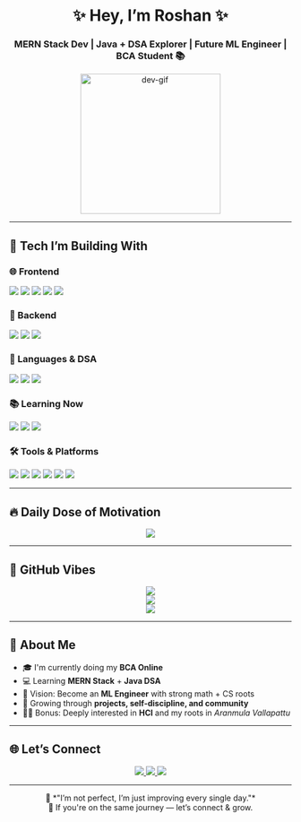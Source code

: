 <h1 align="center">✨ Hey, I’m Roshan ✨</h1>
<h3 align="center">MERN Stack Dev | Java + DSA Explorer | Future ML Engineer | BCA Student 📚</h3>

<p align="center">
  <img src="https://media.giphy.com/media/26xBwdIuRJiAIqHwA/giphy.gif" width="250" alt="dev-gif" />
</p>

---

## 🔧 Tech I’m Building With

### 🌐 Frontend
<p>
  <img src="https://img.shields.io/badge/HTML5-e44d26?style=for-the-badge&logo=html5&logoColor=white" />
  <img src="https://img.shields.io/badge/CSS3-264de4?style=for-the-badge&logo=css3&logoColor=white" />
  <img src="https://img.shields.io/badge/JavaScript-f7df1e?style=for-the-badge&logo=javascript&logoColor=black" />
  <img src="https://img.shields.io/badge/React-61DAFB?style=for-the-badge&logo=react&logoColor=black" />
  <img src="https://img.shields.io/badge/TailwindCSS-38b2ac?style=for-the-badge&logo=tailwind-css&logoColor=white" />
</p>

### 🔧 Backend
<p>
  <img src="https://img.shields.io/badge/Node.js-3c873a?style=for-the-badge&logo=node.js&logoColor=white" />
  <img src="https://img.shields.io/badge/Express-000000?style=for-the-badge&logo=express&logoColor=white" />
  <img src="https://img.shields.io/badge/MongoDB-4db33d?style=for-the-badge&logo=mongodb&logoColor=white" />
</p>

### 🧠 Languages & DSA
<p>
  <img src="https://img.shields.io/badge/Java-007396?style=for-the-badge&logo=java&logoColor=white" />
  <img src="https://img.shields.io/badge/C-00599C?style=for-the-badge&logo=c&logoColor=white" />
  <img src="https://img.shields.io/badge/JavaScript-f7df1e?style=for-the-badge&logo=javascript&logoColor=black" />
</p>

### 📚 Learning Now
<p>
  <img src="https://img.shields.io/badge/Machine%20Learning-ff6f00?style=for-the-badge&logo=tensorflow&logoColor=white" />
  <img src="https://img.shields.io/badge/Python-3776ab?style=for-the-badge&logo=python&logoColor=white" />
  <img src="https://img.shields.io/badge/GenAI-000000?style=for-the-badge&logo=openai&logoColor=white" />
</p>

### 🛠 Tools & Platforms
<p>
  <img src="https://img.shields.io/badge/Git-F05032?style=for-the-badge&logo=git&logoColor=white" />
  <img src="https://img.shields.io/badge/GitHub-181717?style=for-the-badge&logo=github&logoColor=white" />
  <img src="https://img.shields.io/badge/Postman-FF6C37?style=for-the-badge&logo=postman&logoColor=white" />
  <img src="https://img.shields.io/badge/Render-46e3b7?style=for-the-badge&logo=render&logoColor=black" />
  <img src="https://img.shields.io/badge/Netlify-00C7B7?style=for-the-badge&logo=netlify&logoColor=white" />
  <img src="https://img.shields.io/badge/VSCode-007ACC?style=for-the-badge&logo=visual-studio-code&logoColor=white" />
</p>

---

## 🔥 Daily Dose of Motivation

<p align="center">
  <img src="https://quotes-github-readme.vercel.app/api?type=horizontal&theme=tokyonight" />
</p>

---

## 🧠 GitHub Vibes

<p align="center">
  <img src="https://github-readme-stats.vercel.app/api?username=your_username&show_icons=true&theme=tokyonight" />
  <br/>
  <img src="https://github-readme-streak-stats.herokuapp.com/?user=your_username&theme=tokyonight" />
  <br/>
  <img src="https://github-readme-stats.vercel.app/api/top-langs/?username=your_username&layout=compact&theme=tokyonight" />
</p>

---

## 🧩 About Me
- 🎓 I'm currently doing my **BCA Online**
- 💻 Learning **MERN Stack** + **Java DSA**
- 🎯 Vision: Become an **ML Engineer** with strong math + CS roots
- 🌱 Growing through **projects, self-discipline, and community**
- 🧘‍♂️ Bonus: Deeply interested in **HCI** and my roots in *Aranmula Vallapattu*

---

## 🌐 Let’s Connect

<p align="center">
  <a href="https://instagram.com/roshanvp___">
    <img src="https://img.shields.io/badge/Instagram-E4405F?style=for-the-badge&logo=instagram&logoColor=white" />
  </a>
  <a href="https://linkedin.com/in/roshan04vp">
    <img src="https://img.shields.io/badge/LinkedIn-0077B5?style=for-the-badge&logo=linkedin&logoColor=white" />
  </a>
  <a href="https://github.com/roshan-vp">
    <img src="https://img.shields.io/badge/GitHub-000000?style=for-the-badge&logo=github&logoColor=white" />
  </a>
</p>

---

<p align="center">
  💬 *"I’m not perfect, I’m just improving every single day."*  
  <br>🖤 If you're on the same journey — let’s connect & grow.
</p>